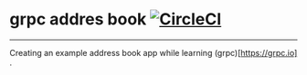 # grpc addres book    [![CircleCI](https://circleci.com/gh/agrimrules/grpc-address-book/tree/master.svg?style=svg)](https://circleci.com/gh/agrimrules/grpc-address-book/tree/master)
<hr>

Creating an example address book app while learning (grpc)[https://grpc.io] .
